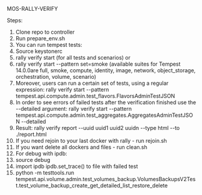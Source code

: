 MOS-RALLY-VERIFY

Steps:

1. Clone repo to controller
2. Run prepare_env.sh
4. You can run tempest tests:
5. Source keystonerc
6. rally verify start (for all tests and scenarios) or 
7. rally verify start --pattern set=smoke (available suites for Tempest 14.0.0are full, smoke, compute, identity, image, network, object_storage, orchestration, volume, scenario)
8. Moreover, users can run a certain set of tests, using a regular expression: rally verify start --pattern tempest.api.compute.admin.test_flavors.FlavorsAdminTestJSON
9. In order to see errors of failed tests after the verification finished use the --detailed argument: rally verify start --pattern tempest.api.compute.admin.test_aggregates.AggregatesAdminTestJSON --detailed
10. Result: rally verify report --uuid uuid1 uuid2 uuidn --type html --to ./report.html
11. If you need rejoin to your last docker with rally - run rejoin.sh
12. If you want delete all dockers and files - run clean.sh
13. For debug with ipdb:
14. source debug
15. import ipdb ipdb.set_trace() to file with failed test 
16. python -m testtools.run tempest.api.volume.admin.test_volumes_backup.VolumesBackupsV2Test.test_volume_backup_create_get_detailed_list_restore_delete
